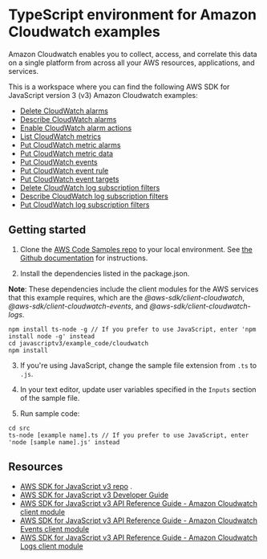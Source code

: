 # TypeScript environment for Amazon Cloudwatch examples
Amazon Cloudwatch enables you to collect, access, and correlate this data on a single platform from across all your AWS resources, applications, and services.

This is a workspace where you can find the following AWS SDK for JavaScript version 3 (v3) Amazon Cloudwatch examples:

- [Delete CloudWatch alarms](src/cw_deletealarms.ts)
- [Describe CloudWatch alarms](src/cw_describealarms.ts)
- [Enable CloudWatch alarm actions](src/cw_enablealarmactions.ts)
- [List CloudWatch metrics](src/cw_listmetrics.ts)
- [Put CloudWatch metric alarms](src/cw_putmetricalarm.ts)
- [Put CloudWatch metric data](src/cw_putmetricdata.ts)
- [Put CloudWatch events](src/cwe_putevents.ts)
- [Put CloudWatch event rule](src/cwe_putrule.ts)
- [Put CloudWatch event targets](src/cwe_puttargets.ts)
- [Delete CloudWatch log subscription filters](src/cwl_describesubscriptionfilters.ts)
- [Describe CloudWatch log subscription filters](src/cwl_describesubscriptionfilters.ts)
- [Put CloudWatch log subscription filters](src/cwl_putsubscriptionfilter.ts)



## Getting started

1. Clone the [AWS Code Samples repo](https://github.com/awsdocs/aws-doc-sdk-examples) to your local environment. 
See [the Github documentation](https://docs.github.com/en/github/creating-cloning-and-archiving-repositories/cloning-a-repository) for 
instructions.

2. Install the dependencies listed in the package.json.

**Note**: These dependencies include the client modules for the AWS services that this example requires, 
which are the *@aws-sdk/client-cloudwatch*, *@aws-sdk/client-cloudwatch-events*, and *@aws-sdk/client-cloudwatch-logs*.
```
npm install ts-node -g // If you prefer to use JavaScript, enter 'npm install node -g' instead
cd javascriptv3/example_code/cloudwatch 
npm install
```
3. If you're using JavaScript, change the sample file extension from ```.ts``` to ```.js```.


4. In your text editor, update user variables specified in the ```Inputs``` section of the sample file.

5. Run sample code:
```
cd src
ts-node [example name].ts // If you prefer to use JavaScript, enter 'node [sample name].js' instead
```
## Resources
- [AWS SDK for JavaScript v3 repo](https://github.com/aws/aws-sdk-js-v3) . 
- [AWS SDK for JavaScript v3 Developer Guide](https://docs.aws.amazon.com/sdk-for-javascript/v3/developer-guide/cloudwatch-examples.html)
- [AWS SDK for JavaScript v3 API Reference Guide - Amazon Cloudwatch client module](https://docs.aws.amazon.com/AWSJavaScriptSDK/v3/latest/clients/client-cloudwatch/index.html) 
- [AWS SDK for JavaScript v3 API Reference Guide - Amazon Cloudwatch Events client module](https://docs.aws.amazon.com/AWSJavaScriptSDK/v3/latest/clients/client-cloudwatch-events/index.html)
- [AWS SDK for JavaScript v3 API Reference Guide -  Amazon Cloudwatch Logs client module](https://docs.aws.amazon.com/AWSJavaScriptSDK/v3/latest/clients/client-cloudwatch-logs/index.html)


